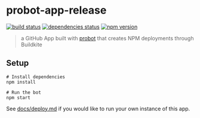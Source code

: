 # probot-app-release

[![build status][build-badge]][build-href]
[![dependencies status][deps-badge]][deps-href]
[![npm version][npm-badge]][npm-href]

> a GitHub App built with [probot](https://github.com/probot/probot) that creates NPM deployments through Buildkite

## Setup

```
# Install dependencies
npm install

# Run the bot
npm start
```

See [docs/deploy.md](docs/deploy.md) if you would like to run your own instance of this app.

[build-badge]: https://badge.buildkite.com/b2c85bcb11d9450aa8d715e03bbf7dab7358e010905a6dbd39.svg?branch=master
[build-href]: https://buildkite.com/uberopensource/probot-app-deploy
[deps-badge]: https://david-dm.org/uber-web/probot-app-buildkite-deploy.svg
[deps-href]: https://david-dm.org/uber-web/probot-app-buildkite-deploy
[npm-badge]: https://badge.fury.io/js/probot-app-buildkite-deploy.svg
[npm-href]: https://www.npmjs.com/package/probot-app-buildkite-deploy

